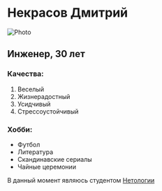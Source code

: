 # Некрасов Дмитрий
![Photo](https://vk.com/id34564702?z=photo34564702_457239249%2Falbum34564702_0%2Frev)

## Инженер, 30 лет

### Качества:

 1. Веселый
 2. Жизнерадостный
 3. Усидчивый
 4. Стрессоустойчивый
   
### Хобби:

- Футбол
- Литература
- Скандинавские сериалы
- Чайные церемонии 

В данный момент являюсь студентом [Нетологии](https://netology.ru/)
  
